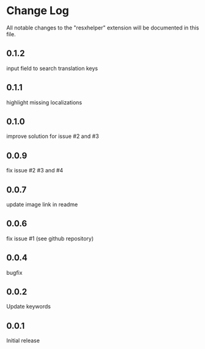 # Change Log

All notable changes to the "resxhelper" extension will be documented in this file.

## 0.1.2
input field to search translation keys

## 0.1.1
highlight missing localizations

## 0.1.0
improve solution for issue #2 and #3

## 0.0.9
fix issue #2 #3 and #4

## 0.0.7
update image link in readme

## 0.0.6
fix issue #1 (see github repository)

## 0.0.4
bugfix

## 0.0.2
Update keywords

## 0.0.1
Initial release